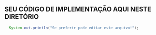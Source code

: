 ## SEU CÓDIGO DE IMPLEMENTAÇÃO AQUI NESTE DIRETÓRIO

```java
  System.out.println("Se preferir pode editar este arquivo!");
```
